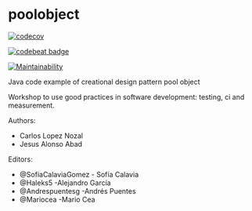 poolobject
==========

[![codecov](https://codecov.io/gh/SofiaCalaviaGomez/Poolobject/graph/badge.svg?token=R35YMOPP2V)](https://codecov.io/gh/SofiaCalaviaGomez/Poolobject)

[![codebeat badge](https://codebeat.co/badges/2abe3899-b4d8-4895-94d1-c2fc4711fe91)](https://codebeat.co/projects/github-com-andrespuentesg-poolobject-master)

[![Maintainability](https://api.codeclimate.com/v1/badges/7804cde0fee384324c3a/maintainability)](https://codeclimate.com/github/haleks5/Poolobject/maintainability)

Java code example of creational design pattern pool object

Workshop to use good practices in software development: testing, ci and measurement.

Authors:

- Carlos Lopez Nozal
- Jesus Alonso Abad

Editors:

- @SofiaCalaviaGomez - Sofía Calavia
- @Haleks5 -Alejandro García
- @Andrespuentesg -Andrés Puentes
- @Mariocea -Mario Cea

